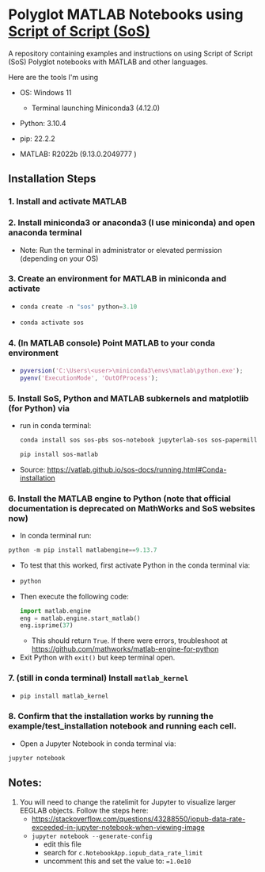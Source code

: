 # Polyglot MATLAB Notebooks using [Script of Script (SoS)](https://vatlab.github.io/sos-docs/notebook.html#content)
A repository containing examples and instructions on using Script of Script (SoS) Polyglot notebooks with MATLAB and other languages.

Here are the tools I'm using

- OS: Windows 11
  - Terminal launching Miniconda3 (4.12.0)

- Python: 3.10.4
- pip: 22.2.2
- MATLAB: R2022b (9.13.0.2049777 )

## Installation Steps
### 1. Install and activate MATLAB
### 2. Install miniconda3 or anaconda3 (I use miniconda) and open anaconda terminal
  - Note: Run the terminal in administrator or elevated permission (depending on your OS)
### 3. Create an environment for MATLAB in miniconda and activate
  - ```PowerShell
    conda create -n "sos" python=3.10
    ```
  - ```PowerShell
    conda activate sos
     ```
### 4. (In MATLAB console) Point MATLAB to your conda environment
  - ```MATLAB
    pyversion('C:\Users\<user>\miniconda3\envs\matlab\python.exe');
    pyenv('ExecutionMode', 'OutOfProcess');
    ```
### 5. Install SoS, Python and MATLAB subkernels and matplotlib (for Python) via
  - run in conda terminal: 
    ```PowerShell
    conda install sos sos-pbs sos-notebook jupyterlab-sos sos-papermill sos-python sos-r matplotlib -c conda-forge
    ```
    ```PowerShell
    pip install sos-matlab
    ```
  - Source: https://vatlab.github.io/sos-docs/running.html#Conda-installation
<!--
6. Follow video setup of installing MATLAB kernel for jupyter
  deviation: The video is old and does not provide the correct way of install the matlab environment. Follow the steps here:
    - link: https://www.mathworks.com/help/matlab/matlab_external/install-the-matlab-engine-for-python.html
    - (note for above: make sure you activate your virtual env so as not to use a potential global python env)
7. Continue the video setup by executing:
  - ```python -mimatlab install```
    - This should result in a success
-->
### 6. Install the MATLAB engine to Python (note that official documentation is deprecated on MathWorks and SoS websites now)
  - In conda terminal run: 
   ```PowerShell
   python -m pip install matlabengine==9.13.7
   ```
  - To test that this worked, first activate Python in the conda terminal via:
  - ```PowerShell
    python
    ```
  - Then execute the following code:
    ```Python
    import matlab.engine
    eng = matlab.engine.start_matlab()
    eng.isprime(37)
    ```
      - This should return ```True```. If there were errors, troubleshoot at https://github.com/mathworks/matlab-engine-for-python
  - Exit Python with ```exit()``` but keep terminal open.
### 7. (still in conda terminal) Install `matlab_kernel`
  - ```PowerShell
    pip install matlab_kernel
    ```
<!--
8. Install SoS MATLAB Subkernel
  - ```pip install sos-matlab```

### 8. Finish installation by installing mimatlab (required administrator privledge)
  - If you did not open your terminal with elevated access, please do so now and re-activate sos via ```conda activate sos```
  - ```PowerShell
    python -mimatlab install
    ```
-->
### 8. Confirm that the installation works by running the example/test_installation notebook and running each cell.
  - Open a Jupyter Notebook in conda terminal via:
  ```PowerShell
  jupyter notebook
  ```

## Notes:
1. You will need to change the ratelimit for Jupyter to visualize larger EEGLAB objects. Follow the steps here:
    - https://stackoverflow.com/questions/43288550/iopub-data-rate-exceeded-in-jupyter-notebook-when-viewing-image
    - ```jupyter notebook --generate-config```
        - edit this file
        - search for ```c.NotebookApp.iopub_data_rate_limit```
        - uncomment this and set the value to: ```=1.0e10```
